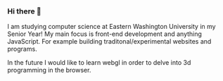 ### Hi there 👋

I am studying computer science at Eastern Washington University in my Senior Year!
My main focus is front-end development and anything JavaScript. 
For example building traditonal/experimental websites and programs.

In the future I would like to learn webgl in order to delve into 3d programming
in the browser. 



<!--
**rogerb5/rogerb5** is a ✨ _special_ ✨ repository because its `README.md` (this file) appears on your GitHub profile.

Here are some ideas to get you started:

- 🔭 I’m currently working on ...
- 🌱 I’m currently learning ...
- 👯 I’m looking to collaborate on ...
- 🤔 I’m looking for help with ...
- 💬 Ask me about ...
- 📫 How to reach me: ...
- 😄 Pronouns: ...
- ⚡ Fun fact: ...
-->
